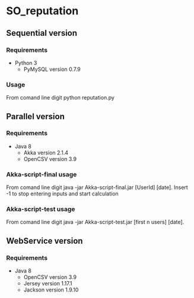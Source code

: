 # SO_reputation

## Sequential version 

### Requirements  
*	Python 3	
	* PyMySQL version 0.7.9
	
### Usage
From comand line digit python reputation.py

## Parallel version 

### Requirements
*	Java 8
	* Akka version 2.1.4
	* OpenCSV version 3.9

### Akka-script-final usage
From comand line digit java -jar Akka-script-final.jar [UserId] [date]. Insert -1 to stop entering inputs and start calculation

### Akka-script-test usage
From comand line digit java -jar Akka-script-test.jar [first n users] [date].

## WebService version

### Requirements
*	Java 8
	* OpenCSV version 3.9
	* Jersey version 1.17.1
	* Jackson version 1.9.10

 
